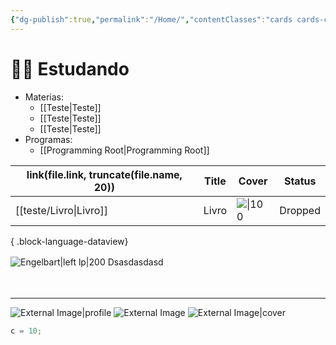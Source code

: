 ```yaml
---
{"dg-publish":true,"permalink":"/Home/","contentClasses":"cards cards-cover cards-2-3 table-max dashboard","tags":["teste","gardenEntry","gardenEntry","gardenEntry","gardenEntry","gardenEntry","gardenEntry","gardenEntry","gardenEntry","gardenEntry","gardenEntry","gardenEntry","gardenEntry","gardenEntry","gardenEntry","gardenEntry"],"created":"2023-11-03T00:15:20.844-03:00"}
---
```




# 👨‍🎓 Estudando
- Materias:
	- [[Teste\|Teste]]
	- [[Teste\|Teste]]
	- [[Teste\|Teste]]
- Programas:
	- [[Programming Root\|Programming Root]]

| link(file.link, truncate(file.name, 20)) | Title | Cover                                                                                                           | Status  |
| ---------------------------------------- | ----- | --------------------------------------------------------------------------------------------------------------- | ------- |
| [[teste/Livro\|Livro]]                | Livro | ![\|100](http://books.google.com/books/content?id=zAm7zwEACAAJ&printsec=frontcover&img=1&zoom=1&source=gbs_api) | Dropped |

{ .block-language-dataview}


 ![Engelbart|left lp|200](https://history-computer.com/ModernComputer/Basis/images/Engelbart.jpg) 
 Dsasdasdasd
ㅤ

ㅤ
ㅤ
ㅤ
ㅤ
ㅤ
ㅤ
ㅤ
ㅤ
ㅤ
ㅤ
 ___
![External Image|profile](https://history-computer.com/ModernComputer/Basis/images/Engelbart.jpg) ![External Image](https://history-computer.com/ModernComputer/Basis/images/Engelbart.jpg) ![External Image|cover](https://history-computer.com/ModernComputer/Basis/images/Engelbart.jpg)

```c
c = 10;
```